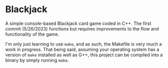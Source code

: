 # Blackjack

A simple console-based Blackjack card game coded in C++. The first commit (5/26/2023) functions but requires improvements to the flow and functionality of the game.

I'm only just learning to use `make`, and as such, the Makefile is very much a work in progress. That being said, assuming your operating system has a version of `make` installed as well as G++, this project can be compiled into a binary by simply running `make`.

